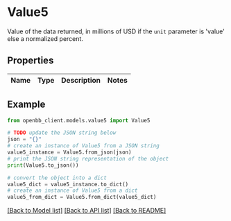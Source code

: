 # Value5

Value of the data returned, in millions of USD if the `unit` parameter is 'value' else a normalized percent.

## Properties

Name | Type | Description | Notes
------------ | ------------- | ------------- | -------------

## Example

```python
from openbb_client.models.value5 import Value5

# TODO update the JSON string below
json = "{}"
# create an instance of Value5 from a JSON string
value5_instance = Value5.from_json(json)
# print the JSON string representation of the object
print(Value5.to_json())

# convert the object into a dict
value5_dict = value5_instance.to_dict()
# create an instance of Value5 from a dict
value5_from_dict = Value5.from_dict(value5_dict)
```
[[Back to Model list]](../README.md#documentation-for-models) [[Back to API list]](../README.md#documentation-for-api-endpoints) [[Back to README]](../README.md)


